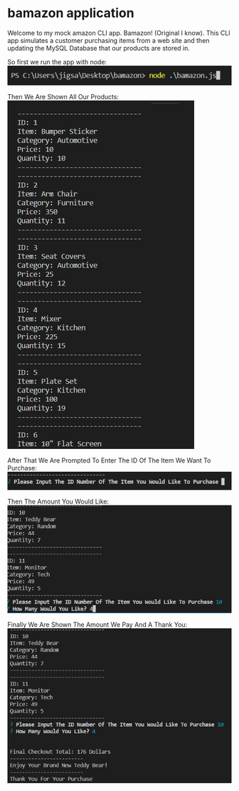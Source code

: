 # bamazon application

Welcome to my mock amazon CLI app. Bamazon! (Original I know). This CLI app simulates a customer purchasing items from a web site and then updating the MySQL Database that our products are stored in. 

So first we run the app with node:</br>
![command line](nodecapture.PNG)

Then We Are Shown All Our Products:</br>
![items list](Capture.PNG)

After That We Are Prompted To Enter The ID Of The Item We Want To Purchase:</br>
![enterID](idcapture.PNG)

Then The Amount You Would Like:</br>
![quantity](idquantitycapture.PNG)

Finally We Are Shown The Amount We Pay And A Thank You:
![purchased](purchasecapture.PNG)








